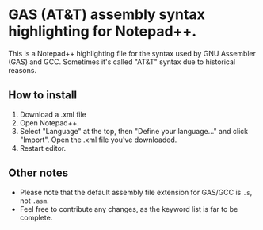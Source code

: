 # GAS (AT&amp;T) assembly syntax highlighting for Notepad++.

This is a Notepad++ highlighting file for the syntax used by GNU Assembler (GAS) and GCC. Sometimes it's called "AT&T" syntax due to historical reasons.
 
## How to install

1. Download a .xml file 
2. Open Notepad++. 
3. Select "Language" at the top, then "Define your language..." and click "Import". Open the .xml file you've downloaded.
4. Restart editor. 

## Other notes

* Please note that the default assembly file extension for GAS/GCC is ``.s``, not ``.asm``.
* Feel free to contribute any changes, as the keyword list is far to be complete.

